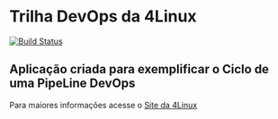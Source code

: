 # Trilha DevOps da 4Linux

<!-- Altere a Flag abaixo com sua URL do Travis -->
[![Build Status](https://travis-ci.org/FPetreli/DevOpsLab-HelloWorld.svg?branch=master)](https://travis-ci.org/FPetreli/DevOpsLab-HelloWorld)
## Aplicação criada para exemplificar o Ciclo de uma PipeLine DevOps


Para maiores informações acesse o [Site da 4Linux](https://www.4linux.com.br/cursos/devops)
